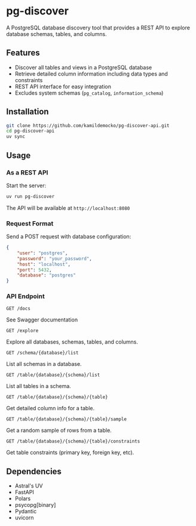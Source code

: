 # pg-discover

A PostgreSQL database discovery tool that provides a REST API to explore database schemas, tables, and columns.

## Features

- Discover all tables and views in a PostgreSQL database
- Retrieve detailed column information including data types and constraints
- REST API interface for easy integration
- Excludes system schemas (`pg_catalog`, `information_schema`)

## Installation

```bash
git clone https://github.com/kamildemocko/pg-discover-api.git
cd pg-discover-api
uv sync
```

## Usage

### As a REST API

Start the server:

```bash
uv run pg-discover
```

The API will be available at `http://localhost:8080`

### Request Format

Send a POST request with database configuration:

```json
{
    "user": "postgres",
    "password": "your_password",
    "host": "localhost",
    "port": 5432,
    "database": "postgres"
}
```

### API Endpoint

```
GET /docs
```

See Swagger documentation

```
GET /explore
```

Explore all databases, schemas, tables, and columns.

```
GET /schema/{database}/list
```

List all schemas in a database.

```
GET /table/{database}/{schema}/list
```

List all tables in a schema.

```
GET /table/{database}/{schema}/{table}
```

Get detailed column info for a table.

```
GET /table/{database}/{schema}/{table}/sample
```

Get a random sample of rows from a table.

```
GET /table/{database}/{schema}/{table}/constraints
```

Get table constraints (primary key, foreign key, etc).

## Dependencies

- Astral's UV
- FastAPI
- Polars
- psycopg[binary]
- Pydantic
- uvicorn
